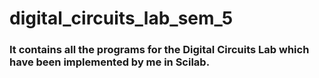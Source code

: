 # digital_circuits_lab_sem_5
### It contains all the programs for the Digital Circuits Lab which have been implemented by me in Scilab.
